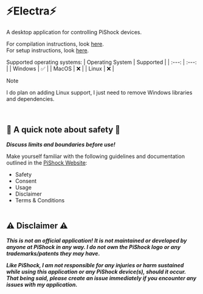 # ⚡Electra⚡
A desktop application for controlling PiShock devices.

For compilation instructions, look [here](https://github.com/MEMESCOEP/Electra/blob/main/Build.md).<br/>For setup instructions, look [here](https://github.com/MEMESCOEP/Electra/blob/main/Setup.md).

Supported operating systems:
| Operating System | Supported |
| :---: | :---: |
| Windows | ✅ |
| MacOS | ❌ |
| Linux | ❌ |

> [!NOTE]
> I do plan on adding Linux support, I just need to remove Windows libraries and dependencies.

<br/>

## 🦺 A quick note about safety 🦺
***Discuss limits and boundaries before use!***

Make yourself familiar with the following guidelines and documentation outlined in the [PiShock Website](https://pishock.com/#/):
* Safety
* Consent
* Usage
* Disclaimer
* Terms & Conditions
<br/><br/>

## ⚠️ Disclaimer ⚠️
***This is not an official application! It is not maintained or developed by anyone at PiShock in any way. I do not own the PiShock logo or any trademarks/patents they may have.***

***Like PiShock, I am not responsible for any injuries or harm sustained while using this application or any PiShock device(s), should it occur. That being said, please create an issue immediately if you encounter any issues with my application.***
